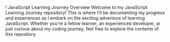 !
JavaScript Learning Journey
Overview
Welcome to my JavaScript Learning Journey repository! This is where I'll be documenting my progress and experiences as I embark on the exciting adventure of learning JavaScript. Whether you're a fellow learner, an experienced developer, or just curious about my coding journey, feel free to explore the contents of this repository.
